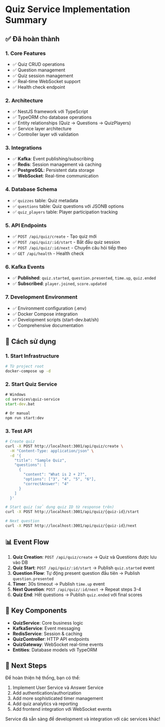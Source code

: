 # Quiz Service Implementation Summary

## ✅ Đã hoàn thành

### 1. **Core Features**
- ✅ Quiz CRUD operations
- ✅ Question management  
- ✅ Quiz session management
- ✅ Real-time WebSocket support
- ✅ Health check endpoint

### 2. **Architecture**
- ✅ NestJS framework với TypeScript
- ✅ TypeORM cho database operations
- ✅ Entity relationships (Quiz → Questions → QuizPlayers)
- ✅ Service layer architecture
- ✅ Controller layer với validation

### 3. **Integrations**
- ✅ **Kafka**: Event publishing/subscribing
- ✅ **Redis**: Session management và caching
- ✅ **PostgreSQL**: Persistent data storage
- ✅ **WebSocket**: Real-time communication

### 4. **Database Schema**
- ✅ `quizzes` table: Quiz metadata
- ✅ `questions` table: Quiz questions với JSONB options
- ✅ `quiz_players` table: Player participation tracking

### 5. **API Endpoints**
- ✅ `POST /api/quiz/create` - Tạo quiz mới
- ✅ `POST /api/quiz/:id/start` - Bắt đầu quiz session
- ✅ `POST /api/quiz/:id/next` - Chuyển câu hỏi tiếp theo
- ✅ `GET /api/health` - Health check

### 6. **Kafka Events**
- ✅ **Published**: `quiz.started`, `question.presented`, `time.up`, `quiz.ended`
- ✅ **Subscribed**: `player.joined`, `score.updated`

### 7. **Development Environment**
- ✅ Environment configuration (.env)
- ✅ Docker Compose integration
- ✅ Development scripts (start-dev.bat/sh)
- ✅ Comprehensive documentation

## 🚀 Cách sử dụng

### 1. Start Infrastructure
```bash
# Từ project root
docker-compose up -d
```

### 2. Start Quiz Service
```cmd
# Windows
cd services\quiz-service
start-dev.bat

# Or manual
npm run start:dev
```

### 3. Test API
```bash
# Create quiz
curl -X POST http://localhost:3001/api/quiz/create \
  -H "Content-Type: application/json" \
  -d '{
    "title": "Sample Quiz",
    "questions": [
      {
        "content": "What is 2 + 2?", 
        "options": ["3", "4", "5", "6"],
        "correctAnswer": "4"
      }
    ]
  }'

# Start quiz (sử dụng quiz ID từ response trên)
curl -X POST http://localhost:3001/api/quiz/{quiz-id}/start

# Next question  
curl -X POST http://localhost:3001/api/quiz/{quiz-id}/next
```

## 📊 Event Flow

1. **Quiz Creation**: `POST /api/quiz/create` → Quiz và Questions được lưu vào DB
2. **Quiz Start**: `POST /api/quiz/:id/start` → Publish `quiz.started` event
3. **Question Flow**: Tự động present question đầu tiên → Publish `question.presented`
4. **Timer**: 30s timeout → Publish `time.up` event  
5. **Next Question**: `POST /api/quiz/:id/next` → Repeat steps 3-4
6. **Quiz End**: Hết questions → Publish `quiz.ended` với final scores

## 🔧 Key Components

- **QuizService**: Core business logic
- **KafkaService**: Event messaging
- **RedisService**: Session & caching
- **QuizController**: HTTP API endpoints
- **QuizGateway**: WebSocket real-time events
- **Entities**: Database models với TypeORM

## 📝 Next Steps

Để hoàn thiện hệ thống, bạn có thể:

1. Implement User Service và Answer Service
2. Add authentication/authorization
3. Add more sophisticated timer management
4. Add quiz analytics và reporting
5. Add frontend integration với WebSocket events

Service đã sẵn sàng để development và integration với các services khác!
